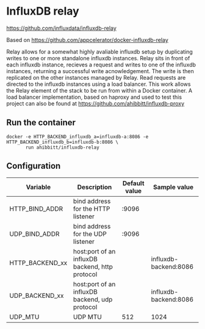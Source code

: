 # InfluxDB relay

<https://github.com/influxdata/influxdb-relay>

Based on <https://github.com/appcelerator/docker-influxdb-relay>

Relay allows for a somewhat highly avaliable influxdb setup by duplicating writes to one or more standalone influxdb instances. Relay sits in front of each influxdb instance, recieves a request and writes to one of the influxdb instances, returning a successful write acnowledgement. The write is then replicated on the other instances managed by Relay. Read requests are directed to the influxdb instances using a load balancer. This work allows the Relay element of the stack to be run from within a Docker container. A load balancer implementation, based on haproxy and used to test this project can also be found at <https://github.com/ahibbitt/influxdb-proxy>
## Run the container

    docker -e HTTP_BACKEND_influxdb_a=influxdb-a:8086 -e HTTP_BACKEND_influxdb_b=influxdb-b:8086 \
           run ahibbitt/influxdb-relay

## Configuration

Variable | Description | Default value | Sample value 
-------- | ----------- | ------------- | ------------
HTTP_BIND_ADDR | bind address for the HTTP listener | :9096 |
UDP_BIND_ADDR | bind address for the UDP listener | :9096 |
HTTP_BACKEND_xx | host:port of an influxDB backend, http protocol | | influxdb-backend:8086 
UDP_BACKEND_xx | host:port of an influxDB backend, udp protocol | | influxdb-backend:8086 
UDP_MTU | UDP MTU | 512 | 1024
